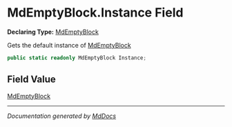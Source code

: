 ﻿# MdEmptyBlock.Instance Field

**Declaring Type:** [MdEmptyBlock](../index.md)

Gets the default instance of [MdEmptyBlock](../index.md)

```csharp
public static readonly MdEmptyBlock Instance;
```

## Field Value

[MdEmptyBlock](../index.md)

___

*Documentation generated by [MdDocs](https://github.com/ap0llo/mddocs)*
